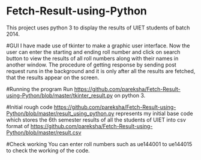 # Fetch-Result-using-Python
This project uses python 3 to display the results of UIET students of batch 2014.

#GUI
I have made use of tkinter to make a graphic user interface.
Now the user can enter the starting  and ending roll number and click on search button to view the results of all roll numbers 
along with their names in another window. The procedure of getting response by sending post request runs in the background and 
it is only after all the results are fetched, that the results appear on the screen.

#Running the program
Run https://github.com/pareksha/Fetch-Result-using-Python/blob/master/tkinter_result.py on python 3.

#Initial rough code
https://github.com/pareksha/Fetch-Result-using-Python/blob/master/result_using_python.py represents my initial base code which 
stores the 6th semester results of all the students of UIET into csv format of 
https://github.com/pareksha/Fetch-Result-using-Python/blob/master/result.csv

#Check working
You can enter roll numbers such as ue144001 to ue144015 to check the working of the code.
